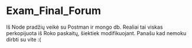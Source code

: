 # Exam_Final_Forum

Iš Node pradžių veikė su Postman ir mongo db. Realiai tai viskas perkopijuota iš Roko paskaitų, šiektiek modifikuojant. Panašu kad nemoku dirbti su vite :(
